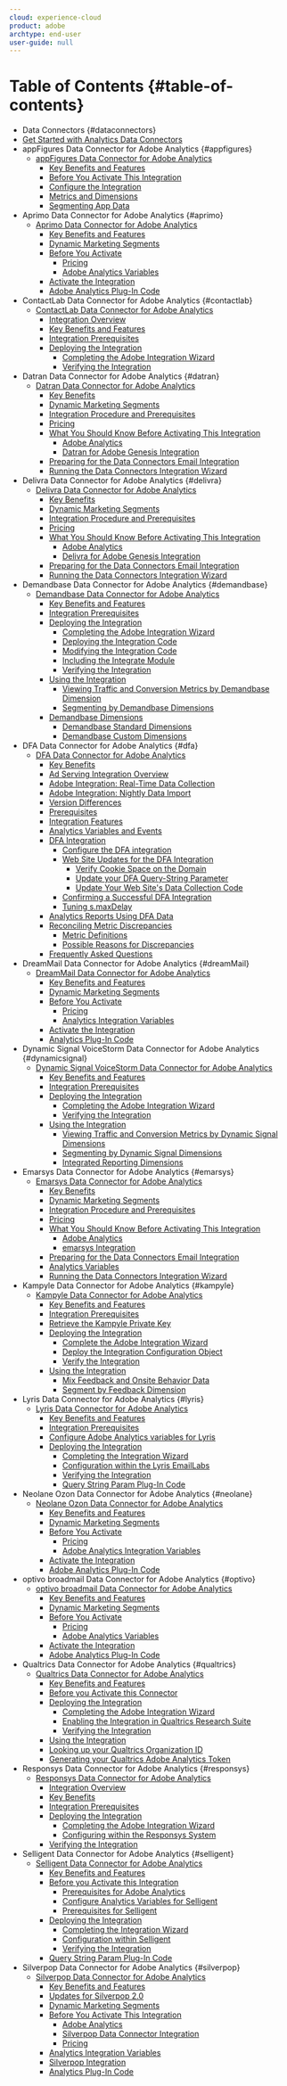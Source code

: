```yaml
---
cloud: experience-cloud
product: adobe
archtype: end-user
user-guide: null
---
```


# Table of Contents {#table-of-contents}

+ Data Connectors {#dataconnectors}
+ [Get Started with Analytics Data Connectors](getting-started-data-connectors.md)
+ appFigures Data Connector for Adobe Analytics {#appfigures}
   + [appFigures Data Connector for Adobe Analytics](appfigures-overview/appfigures-overview.md)
      + [Key Benefits and Features](appfigures-overview/appfigures-benefits.md)
      + [Before You Activate This Integration](appfigures-overview/appfigures-before-activation.md)
      + [Configure the Integration](appfigures-overview/t-appfigures-integration.md)
      + [Metrics and Dimensions](appfigures-overview/appfigures-metrics.md)
      + [Segmenting App Data](appfigures-overview/appfigures-segment-filter.md)
+ Aprimo Data Connector for Adobe Analytics {#aprimo}
   + [Aprimo Data Connector for Adobe Analytics](aprimo-overview/aprimo-overview.md)
      + [Key Benefits and Features](aprimo-overview/aprimo-benefits.md)
      + [Dynamic Marketing Segments](aprimo-overview/aprimo-marketing-segments.md)
      + [Before You Activate](aprimo-overview/aprimo-requirements/aprimo-requirements.md)
         + [Pricing](aprimo-overview/aprimo-requirements/aprimo-pricing.md)
         + [Adobe Analytics Variables](aprimo-overview/aprimo-requirements/aprimo-variables.md)
      + [Activate the Integration](aprimo-overview/t-aprimo-activate.md)
      + [Adobe Analytics Plug-In Code](aprimo-overview/aprimo-sitecatalyst-code.md)
+ ContactLab Data Connector for Adobe Analytics {#contactlab}
   + [ContactLab Data Connector for Adobe Analytics](c-contactlab-data-connector-for-adobe-analytics/c-contactlab-data-connector-for-adobe-analytics.md)
      + [Integration Overview](c-contactlab-data-connector-for-adobe-analytics/contactlab-integration-overview.md)
      + [Key Benefits and Features](c-contactlab-data-connector-for-adobe-analytics/contactlab-key-benefits-and-features.md)
      + [Integration Prerequisites](c-contactlab-data-connector-for-adobe-analytics/contactlab-integration-prerequisites.md)
      + [Deploying the Integration](c-contactlab-data-connector-for-adobe-analytics/contactlab-deploying-the-integration/contactlab-deploying-the-integration.md)
         + [Completing the Adobe Integration Wizard](c-contactlab-data-connector-for-adobe-analytics/contactlab-deploying-the-integration/t-contactlab-completing-the-adobe-integration-wizard.md)
         + [Verifying the Integration](c-contactlab-data-connector-for-adobe-analytics/contactlab-deploying-the-integration/t-contactlab-verifying-the-integration.md)
+ Datran Data Connector for Adobe Analytics {#datran}
   + [Datran Data Connector for Adobe Analytics](datran-integration-overview/datran-integration-overview.md)
      + [Key Benefits](datran-integration-overview/datran-key-benefits.md)
      + [Dynamic Marketing Segments](datran-integration-overview/datran-dynamic-marketing-segments.md)
      + [Integration Procedure and Prerequisites](datran-integration-overview/datran-integration-procedure-and-prerequisites.md)
      + [Pricing](datran-integration-overview/datran-pricing.md)
      + [What You Should Know Before Activating This Integration](datran-integration-overview/datran-before-activating/datran-before-activating.md)
         + [Adobe Analytics](datran-integration-overview/datran-before-activating/datran-analytics.md)
         + [Datran for Adobe Genesis Integration](datran-integration-overview/datran-before-activating/datran-prereqs.md)
      + [Preparing for the Data Connectors Email Integration](datran-integration-overview/datran-configuring-integration.md)
      + [Running the Data Connectors Integration Wizard](datran-integration-overview/t-datran-wizard.md)
+ Delivra Data Connector for Adobe Analytics {#delivra}
   + [Delivra Data Connector for Adobe Analytics](delivra-integration-overview/delivra-integration-overview.md)
      + [Key Benefits](delivra-integration-overview/delivra-key-benefits.md)
      + [Dynamic Marketing Segments](delivra-integration-overview/delivra-dynamic-marketing-segments.md)
      + [Integration Procedure and Prerequisites](delivra-integration-overview/delivra-integration-procedure-and-prerequisites.md)
      + [Pricing](delivra-integration-overview/delivra-pricing.md)
      + [What You Should Know Before Activating This Integration](delivra-integration-overview/delivra-before-activating-this-integration/delivra-before-activating-this-integration.md)
         + [Adobe Analytics](delivra-integration-overview/delivra-before-activating-this-integration/delivra-analytics.md)
         + [Delivra for Adobe Genesis Integration](delivra-integration-overview/delivra-before-activating-this-integration/delivra-for-adobe-genesis-integration.md)
      + [Preparing for the Data Connectors Email Integration](delivra-integration-overview/delivra-configuring-the-genesis-delivra-integration.md)
      + [Running the Data Connectors Integration Wizard](delivra-integration-overview/t-delivra-running-the-genesis-integration-wizard.md)
+ Demandbase Data Connector for Adobe Analytics {#demandbase}
   + [Demandbase Data Connector for Adobe Analytics](demandbase-home/demandbase-home.md)
      + [Key Benefits and Features](demandbase-home/demandbase-benefits-and-features.md)
      + [Integration Prerequisites](demandbase-home/demandbase-prerequisites.md)
      + [Deploying the Integration](demandbase-home/demandbase-deploying/demandbase-deploying.md)
         + [Completing the Adobe Integration Wizard](demandbase-home/demandbase-deploying/demandbase-completing-integration-wizard.md)
         + [Deploying the Integration Code](demandbase-home/demandbase-deploying/demandbase-deploying-integration-code.md)
         + [Modifying the Integration Code](demandbase-home/demandbase-deploying/demandbase-modifying-integration-code.md)
         + [Including the Integrate Module](demandbase-home/demandbase-deploying/demandbase-including-integrate-module.md)
         + [Verifying the Integration](demandbase-home/demandbase-deploying/demandbase-verifying-integration.md)
      + [Using the Integration](demandbase-home/demandbase-using-integration/demandbase-using-integration.md)
         + [Viewing Traffic and Conversion Metrics by Demandbase Dimension](demandbase-home/demandbase-using-integration/demandbase-viewing-metrics.md)
         + [Segmenting by Demandbase Dimensions](demandbase-home/demandbase-using-integration/demandbase-segmenting-dimensions.md)
      + [Demandbase Dimensions](demandbase-home/demandbase-dimensions/demandbase-dimensions.md)
         + [Demandbase Standard Dimensions](demandbase-home/demandbase-dimensions/demandbase-standard-dimensions.md)
         + [Demandbase Custom Dimensions](demandbase-home/demandbase-dimensions/demandbase-custom-dimensions.md)
+ DFA Data Connector for Adobe Analytics {#dfa}
   + [DFA Data Connector for Adobe Analytics](dfa-data-connector-analytics/dfa-data-connector-analytics.md)
      + [Key Benefits](dfa-data-connector-analytics/dfa-benefits.md)
      + [Ad Serving Integration Overview](dfa-data-connector-analytics/dfa-ad-serving-integration-overview.md)
      + [Adobe Integration: Real-Time Data Collection](dfa-data-connector-analytics/dfa-adobe-integration-data-collection.md)
      + [Adobe Integration: Nightly Data Import](dfa-data-connector-analytics/dfa-nightly-data-import.md)
      + [Version Differences](dfa-data-connector-analytics/dfa-version-differences.md)
      + [Prerequisites](dfa-data-connector-analytics/dfa-prerequisites.md)
      + [Integration Features](dfa-data-connector-analytics/dfa-integration-features.md)
      + [Analytics Variables and Events](dfa-data-connector-analytics/dfa-analytics-variables-and-events.md)
      + [DFA Integration](dfa-data-connector-analytics/dfa-integration/dfa-integration.md)
         + [Configure the DFA integration](dfa-data-connector-analytics/dfa-integration/t-dfa-configure-integration.md)
         + [Web Site Updates for the DFA Integration](dfa-data-connector-analytics/dfa-integration/dfa-web-site-updates/dfa-web-site-updates.md)
            + [Verify Cookie Space on the Domain](dfa-data-connector-analytics/dfa-integration/dfa-web-site-updates/dfa-verify-cookie-space.md)
            + [Update your DFA Query-String Parameter](dfa-data-connector-analytics/dfa-integration/dfa-web-site-updates/dfa-update-query-string-parameter.md)
            + [Update Your Web Site's Data Collection Code](dfa-data-connector-analytics/dfa-integration/dfa-web-site-updates/dfa-update-data-collection-code.md)
         + [Confirming a Successful DFA Integration](dfa-data-connector-analytics/dfa-integration/dfa-confirm-integration.md)
         + [Tuning s.maxDelay](dfa-data-connector-analytics/dfa-integration/dfa-tuning-s-maxlelay.md)
      + [Analytics Reports Using DFA Data](dfa-data-connector-analytics/dfa-analytics-reports.md)
      + [Reconciling Metric Discrepancies](dfa-data-connector-analytics/dfa-reconciling-metric-discrepancies/dfa-reconciling-metric-discrepancies.md)
         + [Metric Definitions](dfa-data-connector-analytics/dfa-reconciling-metric-discrepancies/dfa-metric-definitions.md)
         + [Possible Reasons for Discrepancies](dfa-data-connector-analytics/dfa-reconciling-metric-discrepancies/dfa-possible-reasons.md)
      + [Frequently Asked Questions](dfa-data-connector-analytics/dfa-faq.md)
+ DreamMail Data Connector for Adobe Analytics {#dreamMail}
   + [DreamMail Data Connector for Adobe Analytics](dreammail-overview/dreammail-overview.md)
      + [Key Benefits and Features](dreammail-overview/dreammail-benefits.md)
      + [Dynamic Marketing Segments](dreammail-overview/dreammail-marketing-segments.md)
      + [Before You Activate](dreammail-overview/dreammail-requirements/dreammail-requirements.md)
         + [Pricing](dreammail-overview/dreammail-requirements/dreammail-pricing.md)
         + [Analytics Integration Variables](dreammail-overview/dreammail-requirements/dreammail-variables.md)
      + [Activate the Integration](dreammail-overview/t-dreammail-activate.md)
      + [Analytics Plug-In Code](dreammail-overview/dreammail-analytics-code.md)
+ Dynamic Signal VoiceStorm Data Connector for Adobe Analytics {#dynamicsignal}
   + [Dynamic Signal VoiceStorm Data Connector for Adobe Analytics](dynamic-signal-for-analytics/dynamic-signal-for-analytics.md)
      + [Key Benefits and Features](dynamic-signal-for-analytics/dynamic-signal-benefits.md)
      + [Integration Prerequisites](dynamic-signal-for-analytics/dynamic-signal-integration-prerequisites.md)
      + [Deploying the Integration](dynamic-signal-for-analytics/dynamic-signal-deploy-integration/dynamic-signal-deploy-integration.md)
         + [Completing the Adobe Integration Wizard](dynamic-signal-for-analytics/dynamic-signal-deploy-integration/t-dynamic-signal-wizard.md)
         + [Verifying the Integration](dynamic-signal-for-analytics/dynamic-signal-deploy-integration/t-dynamic-signal-verify-integration.md)
      + [Using the Integration](dynamic-signal-for-analytics/dynamic-signal-use-integration/dynamic-signal-use-integration.md)
         + [Viewing Traffic and Conversion Metrics by Dynamic Signal Dimensions](dynamic-signal-for-analytics/dynamic-signal-use-integration/dynamic-signal-metrics.md)
         + [Segmenting by Dynamic Signal Dimensions](dynamic-signal-for-analytics/dynamic-signal-use-integration/dynamic-signal-segmenting-dimensions.md)
         + [Integrated Reporting Dimensions](dynamic-signal-for-analytics/dynamic-signal-use-integration/dynamic-signal-reporting-dimensions.md)
+ Emarsys Data Connector for Adobe Analytics {#emarsys}
   + [Emarsys Data Connector for Adobe Analytics](emarsys-overview/emarsys-overview.md)
      + [Key Benefits](emarsys-overview/emarsys-benefits.md)
      + [Dynamic Marketing Segments](emarsys-overview/emarsys-dynamic-marketing-segments.md)
      + [Integration Procedure and Prerequisites](emarsys-overview/emarsys-procedure-prereqs.md)
      + [Pricing](emarsys-overview/emarsys-pricing.md)
      + [What You Should Know Before Activating This Integration](emarsys-overview/emarsys-before-activating/emarsys-before-activating.md)
         + [Adobe Analytics](emarsys-overview/emarsys-before-activating/emarsys-analytics.md)
         + [emarsys Integration](emarsys-overview/emarsys-before-activating/emarsys-integration.md)
      + [Preparing for the Data Connectors Email Integration](emarsys-overview/emarsys-configure-integration.md)
      + [Analytics Variables](emarsys-overview/emarsys-variables.md)
      + [Running the Data Connectors Integration Wizard](emarsys-overview/emarsys-wizard.md)
+ Kampyle Data Connector for Adobe Analytics {#kampyle}
   + [Kampyle Data Connector for Adobe Analytics](kampyle-home/kampyle-home.md)
      + [Key Benefits and Features](kampyle-home/kampyle-benefits.md)
      + [Integration Prerequisites](kampyle-home/kampyle-prereqs.md)
      + [Retrieve the Kampyle Private Key](kampyle-home/kampyle-private-key.md)
      + [Deploying the Integration](kampyle-home/kampyle-deploy/kampyle-deploy.md)
         + [Complete the Adobe Integration Wizard](kampyle-home/kampyle-deploy/kampyle-wizard.md)
         + [Deploy the Integration Configuration Object](kampyle-home/kampyle-deploy/kampyle-configuration-object.md)
         + [Verify the Integration](kampyle-home/kampyle-deploy/kampyle-verify-integration.md)
      + [Using the Integration](kampyle-home/kampyle-integration/kampyle-integration.md)
         + [Mix Feedback and Onsite Behavior Data](kampyle-home/kampyle-integration/kampyle-feedback.md)
         + [Segment by Feedback Dimension](kampyle-home/kampyle-integration/kampyle-segment-dimension.md)
+ Lyris Data Connector for Adobe Analytics {#lyris}
   + [Lyris Data Connector for Adobe Analytics](lyris-overview/lyris-overview.md)
      + [Key Benefits and Features](lyris-overview/lyris-benefits.md)
      + [Integration Prerequisites](lyris-overview/lyris-prereqs.md)
      + [Configure Adobe Analytics variables for Lyris](lyris-overview/lyris-analytics-variables.md)
      + [Deploying the Integration](lyris-overview/lyris-deploy-integration/lyris-deploy-integration.md)
         + [Completing the Integration Wizard](lyris-overview/lyris-deploy-integration/lyris-wizard.md)
         + [Configuration within the Lyris EmailLabs](lyris-overview/lyris-deploy-integration/lyris-configuration.md)
         + [Verifying the Integration](lyris-overview/lyris-deploy-integration/lyris-verify-integration.md)
         + [Query String Param Plug-In Code](lyris-overview/lyris-deploy-integration/lyris-plugin-code.md)
+ Neolane Ozon Data Connector for Adobe Analytics {#neolane}
   + [Neolane Ozon Data Connector for Adobe Analytics](neolane-overview/neolane-overview.md)
      + [Key Benefits and Features](neolane-overview/neolane-benefits.md)
      + [Dynamic Marketing Segments](neolane-overview/neolane-marketing-segments.md)
      + [Before You Activate](neolane-overview/neolane-requirements/neolane-requirements.md)
         + [Pricing](neolane-overview/neolane-requirements/neolane-pricing.md)
         + [Adobe Analytics Integration Variables](neolane-overview/neolane-requirements/neolane-variables.md)
      + [Activate the Integration](neolane-overview/neolane-activate.md)
      + [Adobe Analytics Plug-In Code](neolane-overview/neolane-plugin-code.md)
+ optivo broadmail Data Connector for Adobe Analytics {#optivo}
   + [optivo broadmail Data Connector for Adobe Analytics](optivo-overview/optivo-overview.md)
      + [Key Benefits and Features](optivo-overview/optivo-benefits.md)
      + [Dynamic Marketing Segments](optivo-overview/optivo-marketing-segments.md)
      + [Before You Activate](optivo-overview/optivo-requirements/optivo-requirements.md)
         + [Pricing](optivo-overview/optivo-requirements/optivo-pricing.md)
         + [Adobe Analytics Variables](optivo-overview/optivo-requirements/optivo-variables.md)
      + [Activate the Integration](optivo-overview/optivo-activate.md)
      + [Adobe Analytics Plug-In Code](optivo-overview/optivo-plugin-code.md)
+ Qualtrics Data Connector for Adobe Analytics {#qualtrics}
   + [Qualtrics Data Connector for Adobe Analytics](qualtrics-overview/qualtrics-overview.md)
      + [Key Benefits and Features](qualtrics-overview/qualtrics-benefits.md)
      + [Before you Activate this Connector](qualtrics-overview/qualtrics-prereqs.md)
      + [Deploying the Integration](qualtrics-overview/qualtrics-deploying/qualtrics-deploying.md)
         + [Completing the Adobe Integration Wizard](qualtrics-overview/qualtrics-deploying/qualtrics-wizard.md)
         + [Enabling the Integration in Qualtrics Research Suite](qualtrics-overview/qualtrics-deploying/qualtrics-config.md)
         + [Verifying the Integration](qualtrics-overview/qualtrics-deploying/qualtrics-verifying.md)
      + [Using the Integration](qualtrics-overview/qualtrics-integration.md)
      + [Looking up your Qualtrics Organization ID](qualtrics-overview/qualtrics-org-id.md)
      + [Generating your Qualtrics Adobe Analytics Token](qualtrics-overview/qualtrics-token.md)
+ Responsys Data Connector for Adobe Analytics {#responsys}
   + [Responsys Data Connector for Adobe Analytics](responsys-home/responsys-home.md)
      + [Integration Overview](responsys-home/responsys-overview.md)
      + [Key Benefits](responsys-home/responsys-benefits.md)
      + [Integration Prerequisites](responsys-home/responsys-prereqs.md)
      + [Deploying the Integration](responsys-home/responsys-deploy/responsys-deploy.md)
         + [Completing the Adobe Integration Wizard](responsys-home/responsys-deploy/responsys-wizard.md)
         + [Configuring within the Responsys System](responsys-home/responsys-deploy/responsys-configure.md)
      + [Verifying the Integration](responsys-home/responsys-verify.md)
+ Selligent Data Connector for Adobe Analytics {#selligent}
   + [Selligent Data Connector for Adobe Analytics](selligent-overview/selligent-overview.md)
      + [Key Benefits and Features](selligent-overview/selligent-benefits.md)
      + [Before you Activate this Integration](selligent-overview/selligent-activation/selligent-activation.md)
         + [Prerequisites for Adobe Analytics](selligent-overview/selligent-activation/selligent-prereqs.md)
         + [Configure Analytics Variables for Selligent](selligent-overview/selligent-activation/selligent-configure-variables.md)
         + [Prerequisites for Selligent](selligent-overview/selligent-activation/selligent-prereqs-seligent.md)
      + [Deploying the Integration](selligent-overview/selligent-deploy-integration/selligent-deploy-integration.md)
         + [Completing the Integration Wizard](selligent-overview/selligent-deploy-integration/selligent-wizard.md)
         + [Configuration within Selligent](selligent-overview/selligent-deploy-integration/selligent-configuration.md)
         + [Verifying the Integration](selligent-overview/selligent-deploy-integration/selligent-verify-integration.md)
      + [Query String Param Plug-In Code](selligent-overview/selligent-plugin-code.md)
+ Silverpop Data Connector for Adobe Analytics {#silverpop}
   + [Silverpop Data Connector for Adobe Analytics](silverpop-overview/silverpop-overview.md)
      + [Key Benefits and Features](silverpop-overview/silverpop-benefits.md)
      + [Updates for Silverpop 2.0](silverpop-overview/silverpop-whatsnew.md)
      + [Dynamic Marketing Segments](silverpop-overview/silverpop-marketing-segments.md)
      + [Before You Activate This Integration](silverpop-overview/silverpop-before-activation/silverpop-before-activation.md)
         + [Adobe Analytics](silverpop-overview/silverpop-before-activation/silverpop-analytics.md)
         + [Silverpop Data Connector Integration](silverpop-overview/silverpop-before-activation/silverpop-integration.md)
         + [Pricing](silverpop-overview/silverpop-before-activation/silverpop-pricing.md)
      + [Analytics Integration Variables](silverpop-overview/silverpop-variables.md)
      + [Silverpop Integration](silverpop-overview/silverpop-wizard.md)
      + [Analytics Plug-In Code](silverpop-overview/silverpop-analytics-code.md)
